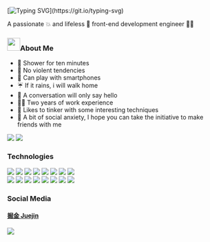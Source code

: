 [![Typing SVG](https://readme-typing-svg.demolab.com?font=Fira+Code&duration=4000&pause=2000&color=F70795&repeat=false&vCenter=true&random=false&width=800&height=30&lines=Hi%2C+I%E2%80%99m+Keylan%2C+a+front-end+development+engineer.)](https://git.io/typing-svg)

<div>A passionate 💥 and lifeless 🌚 front-end development engineer 👨‍💻 </div>

<h3><img style="width: 30px;"  src="https://camo.githubusercontent.com/6eca0ec910932cc3b8bee37e3f16934f4713f03f8a2985f5fca9e8144e72c4eb/68747470733a2f2f63646e2e6a7364656c6976722e6e65742f67682f4d616c655765622f706963747572652f696d616765732f74656368626c6f672f68692e676966"  />About Me</h3>

- 🛁 Shower for ten minutes
- 👊 No violent tendencies
- 📱 Can play with smartphones
- ☔️ If it rains, i will walk home
- 👸 A conversation will only say hello
- 👨‍💻 Two years of work experience
- 🙋 Likes to tinker with some interesting techniques
- 🤝 A bit of social anxiety, I hope you can take the initiative to make friends with me

<div>
  
</div>


<div>
  <img src="https://komarev.com/ghpvc/?username=Itkeytome&style=social">
  <img src="https://img.shields.io/badge/dynamic/json?style=social&logo=Bilibili&color=%23ff69b4&logoColor=ff8cc6&label=%E5%93%94%E5%93%A9%E5%93%94%E5%93%A9%20Fans&query=%24.data.totalSubs&url=https%3A%2F%2Fapi.spencerwoo.com%2Fsubstats%2F%3Fsource%3Dbilibili%26queryKey%3D437449107">
</div>

<h3>Technologies</h3>

<div>
  <img src="https://img.shields.io/badge/-JavaScript-f6da1c?style=flat&logo=javascript&logoColor=white" />
  <img src="https://img.shields.io/badge/-TypeScript-2b6dbf?style=flat&logo=typescript&logoColor=white" />
  <img src="https://img.shields.io/badge/-Vue-001234e?style=flat&logo=vuedotjs&logoColor=white" />
  <img src="https://img.shields.io/badge/-React-00b4ce?style=flat&logo=react&logoColor=white" />
  <img src="https://img.shields.io/badge/-Taro-1234xc?style=flat&logo=wechat&logoColor=white" />
  <img src="https://img.shields.io/badge/-Node.js-3C873A?style=flat&logo=Node.js&logoColor=white" />
  <img src="https://img.shields.io/badge/-Koa-33333D?style=flat&logo=koa&logoColor=white" />
  <img src="https://img.shields.io/badge/-Express-3404d59?style=flat&logo=express&logoColor=white" />
</div>

<div>
  <img src="https://img.shields.io/badge/-Git-ee462c?style=flat&logo=git&logoColor=white" />
  <img src="https://img.shields.io/badge/-Docker-218bea?style=flat&logo=docker&logoColor=white" />
  <img src="https://img.shields.io/badge/-Github-black?style=flat&logo=github" />
  <img src="https://img.shields.io/badge/-Webpack-%232C3A42?style=flat-square&logo=webpack" />
  <img src="https://img.shields.io/badge/-ESLint-%234B32C3?style=flat-square&logo=eslint" />
  <img src="https://img.shields.io/badge/-Less-bf608e?style=flat&logo=less&logoColor=white" />
  <img src="https://img.shields.io/badge/-Sass-b37feb?style=flat&logo=sass&logoColor=white" />
  <img src="https://img.shields.io/badge/-Linux-123axc?style=flat&logo=linux&logoColor=white" />
</div>

<h3>Social Media</h3>

<h4><a href="https://juejin.cn/user/1698079717464174">掘金 Juejin</a></h4>

<div>
  
  <img src="https://stats.justsong.cn/api/juejin?id=1698079717464174&lang=zh-CN" />
</div>




